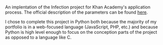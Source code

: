 An implentation of the Infection project for Khan Academy's application process. The official description of the parameters can be found [here](https://docs.google.com/a/khanacademy.org/document/d/1NiKv-MjULOFyyc8f5w8R_EqvuPJ10wJVJgZhtTK9VKc/edit#heading=h.24vvz52659j3).

I chose to complete this project in Python both because the majority of my portfolio is in a web-focused language (JavaScript, PHP, etc.) and because Python is high level enough to focus on the conception parts of the project as opposed to a language like C.